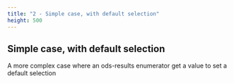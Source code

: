 ```yaml
---
title: "2 - Simple case, with default selection"
height: 500
---
```


## Simple case, with default selection

A more complex case where an ods-results enumerator get a value to set a default selection
